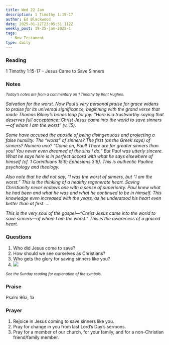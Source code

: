 ```yaml
---
title: Wed 22 Jan
description: 1 Timothy 1:15-17
author: Ed Blackwood
date: 2025-01-22T23:05:51.112Z
weekly_post: 19-25-jan-2025-1
tags:
  - New Testament
type: daily
---
```

### Reading

1 Timothy 1:15-17 – Jesus Came to Save Sinners

### Notes

<div><small><i>Today’s notes are from a commentary on 1 Timothy by Kent Hughes.</i></small></div>

*Salvation for the worst. Now Paul’s very personal praise for grace widens to praise for its universal significance, beginning with the grand verse that made Thomas Bilney’s bones leap for joy: “Here is a trustworthy saying that deserves full acceptance: Christ Jesus came into the world to save sinners—of whom I am the worst” (v. 15).*

*Some have accused the apostle of being disingenuous and projecting a false humility. The “worst” of sinners? The first (as the Greek says) of sinners? Numero uno? “Come on, Paul! There are far greater sinners than you! You never even dreamed of the sins I do.” But Paul was utterly sincere. What he says here is in perfect accord with what he says elsewhere of himself (cf. 1 Corinthians 15:9; Ephesians 3:8). This is authentic Pauline psychology and theology.*

*Also note that he did not say, “I was the worst of sinners, but “I am the worst.” This is the thinking of a healthy regenerate heart. Saving Christianity never endows one with a sense of superiority. Paul knew what he had been and what he was and what he continued to be in himself. This knowledge even increased with the years, as he understood his heart even better than at first. …*

*This is the very soul of the gospel—“Christ Jesus came into the world to save sinners—of whom I am the worst.” This is the awareness of a graced heart.*

### Questions

1. Who did Jesus come to save?
2. How should we see ourselves as Christians?
3. Who gets the glory for saving sinners like you?
4. ![](/static/img/family_worship_study_ed-swedish_questions.png)

<div><small><i>See the Sunday reading for explanation of the symbols.</i></small></div>

### Praise

P﻿salm 96a, 1a

### Prayer

1. Rejoice in Jesus coming to save sinners like you.
2. Pray for change in you from last Lord’s Day’s sermons.
3. Pray for a member of our church, for your family, and for a non-Christian friend/family member.